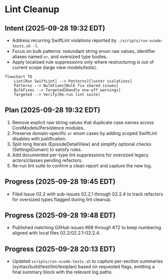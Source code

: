 # Lint Cleanup

## Intent (2025-09-28 19:32 EDT)
- Address recurring SwiftLint violations reported by `./scripts/run-xcode-tests.sh -l`.
- Focus on bulk patterns: redundant string enum raw values, identifier aliases named `or`, and oversized type bodies.
- Apply localized rule suppressions only where restructuring is out of current scope (large view models/tests).

```mermaid
flowchart TD
    Lint[Run SwiftLint] --> Patterns[Cluster violations]
    Patterns --> BulkFixes[Bulk fix shared issues]
    BulkFixes --> Targeted[Handle one-off warnings]
    Targeted --> Verify[Re-run lint suite]
```

## Plan (2025-09-28 19:32 EDT)
1. Remove explicit raw string values that duplicate case names across CoreModels/Persistence modules.
2. Preserve domain-specific `or` enum cases by adding scoped SwiftLint disables with justification.
3. Split long literals (EpisodeDetailView) and simplify optional checks (SettingsDomain) to satisfy rules.
4. Add documented per-type lint suppressions for oversized legacy actors/classes pending refactors.
5. Re-run lint suite to confirm a clean report and capture the new log.

## Progress (2025-09-28 19:45 EDT)
- Filed Issue 02.2 with sub-issues 02.2.1 through 02.2.4 to track refactors for oversized types flagged during lint cleanup.

## Progress (2025-09-28 19:48 EDT)
- Published matching GitHub issues #68 through #72 to keep numbering aligned with local files 02.2/02.2.1-02.2.4.

## Progress (2025-09-28 20:13 EDT)
- Updated `scripts/run-xcode-tests.sh` to capture per-section summaries (syntax/build/test/lint/testplan) based on requested flags, emitting a final summary block with the relevant log paths.
